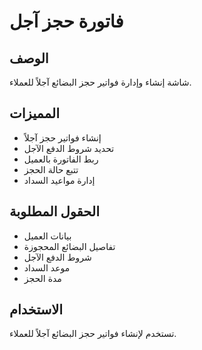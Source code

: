# فاتورة حجز آجل

## الوصف
شاشة إنشاء وإدارة فواتير حجز البضائع آجلاً للعملاء.

## المميزات
- إنشاء فواتير حجز آجلاً
- تحديد شروط الدفع الآجل
- ربط الفاتورة بالعميل
- تتبع حالة الحجز
- إدارة مواعيد السداد

## الحقول المطلوبة
- بيانات العميل
- تفاصيل البضائع المحجوزة
- شروط الدفع الآجل
- موعد السداد
- مدة الحجز

## الاستخدام
تستخدم لإنشاء فواتير حجز البضائع آجلاً للعملاء.
